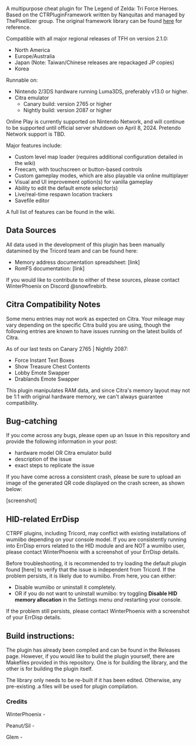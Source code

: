 A multipurpose cheat plugin for The Legend of Zelda: Tri Force Heroes. Based on the CTRPluginFramework written by Nanquitas and managed by ThePixellizer group. The original framework library can be found [here](https://gitlab.com/thepixellizeross/ctrpluginframework/-/tree/develop/Library?ref_type=heads) for reference.

Compatible with all major regional releases of TFH on version 2.1.0:
- North America
- Europe/Australia
- Japan (Note: Taiwan/Chinese releases are repackaged JP copies)
- Korea

Runnable on:
- Nintendo 2/3DS hardware running Luma3DS, preferably v13.0 or higher.
- Citra emulator 
  - Canary build: version 2765 or higher
  -  Nightly build: version 2087 or higher

Online Play is currently supported on Nintendo Network, and will continue to be supported until official server shutdown on April 8, 2024. Pretendo Network support is TBD.

Major features include:
- Custom level map loader (requires additional configuration detailed in the wiki)
- Freecam, with touchscreen or button-based controls
- Custom gameplay modes, which are also playable via online multiplayer
- Visual and UI improvement option(s) for vanilla gameplay
- Ability to edit the default emote selector(s)
- Live/real-time respawn location trackers
- Savefile editor

A full list of features can be found in the wiki.

## Data Sources
All data used in the development of this plugin has been manually datamined by the Tricord team and can be found here:
- Memory address documentation spreadsheet: [link]
- RomFS documentation: [link]

If you would like to contribute to either of these sources, please contact WinterPhoenix on Discord @snowfirebirb.

## Citra Compatibility Notes
Some menu entries may not work as expected on Citra. Your mileage may vary depending on the specific Citra build you are using, though the following entries are known to have issues running on the latest builds of Citra. 

As of our last tests on Canary 2765 | Nightly 2087:
- Force Instant Text Boxes
- Show Treasure Chest Contents
- Lobby Emote Swapper
- Drablands Emote Swapper

This plugin manipulates RAM data, and since Citra's memory layout may not be 1:1 with original hardware memory, we can't always guarantee compatibility.

## Bug-catching 
If you come across any bugs, please open up an Issue in this repository and provide the following information in your post:
- hardware model OR Citra emulator build
- description of the issue
- exact steps to replicate the issue

If you have come across a consistent crash, please be sure to upload an image of the generated QR code displayed on the crash screen, as shown below:

[screenshot] 

## HID-related ErrDisp
CTRPF plugins, including Tricord, may conflict with existing installations of wumiibo depending on your console model. If you are consistently running into ErrDisp errors related to the HID module and are NOT a wumiibo user, please contact WinterPhoenix with a screenshot of your ErrDisp details. 

Before troubleshooting, it is recommended to try loading the default plugin found [here] to verify that the issue is independent from Tricord. If the problem persists, it is likely due to wumiibo. From here, you can either:

- Disable wumiibo or uninstall it completely.
- OR if you do not want to uninstall wumiibo: try toggling **Disable HID memory allocation** in the Settings menu *and* restarting your console.

If the problem still persists, please contact WinterPhoenix with a screenshot of your ErrDisp details.

## Build instructions:
The plugin has already been compiled and can be found in the Releases page. However, if you would like to build the plugin yourself, there are Makefiles provided in this repository. One is for building the library, and the other is for building the plugin itself. 

The library only needs to be re-built if it has been edited. Otherwise, any pre-existing .a files will be used for plugin compilation.

### Credits
WinterPhoenix - 

Peanut/Sil - 

Glem - 
